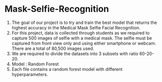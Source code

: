 # Mask-Selfie-Recognition

1. The goal of our project is to try and train the best model that returns the highest accuracy in the Medical Mask Selfie Facial Recognition. 
2. For this project, data is collected through students as we required to capture 500 images of selfie with a medical mask. The selfie must be captured from front view only and using either smartphone or webcam. There are a total of 80,500 images used.
3. We are required to divide the datasets into 3 subsets with ratio 60-20-20. 
4. Model : Random Forest
5. Each file contains a random forest model with different hyperparameters.
